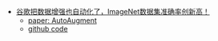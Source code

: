 * [谷歌把数据增强也自动化了，ImageNet数据集准确率创新高！](https://mp.weixin.qq.com/s/8cjPs0cvzgd60CXQVGja0A)
    * [paper: AutoAugment](paper/2018%20-%20AutoAugment%20Learning%20Augmentation%20Policies%20from%20Data.pdf)
    * [github code](30-data_argument/AutoAugment.py)
    
    
    